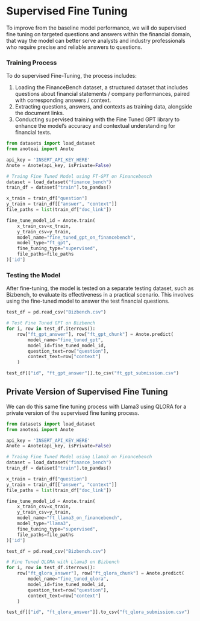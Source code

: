 # Supervised Fine Tuning

To improve from the baseline model performance, we will do supervised fine tuning on targeted questions and answers within the financial domain, that way the model can better serve analysts and industry professionals who require precise and reliable answers to questions.

### Training Process
To do supervised Fine-Tuning, the process includes:

1. Loading the FinanceBench dataset, a structured dataset that includes questions about financial statements / company performances, paired with corresponding answers / context.
2. Extracting questions, answers, and contexts as training data, alongside the document links.
3. Conducting supervised training with the Fine Tuned GPT library to enhance the model’s accuracy and contextual understanding for financial texts.

``` py
from datasets import load_dataset
from anoteai import Anote

api_key = 'INSERT_API_KEY_HERE'
Anote = Anote(api_key, isPrivate=False)

# Traing Fine Tuned Model using FT-GPT on Financebench
dataset = load_dataset("finance_bench")
train_df = dataset["train"].to_pandas()

x_train = train_df["question"]
y_train = train_df[["answer", "context"]]
file_paths = list(train_df["doc_link"])

fine_tune_model_id = Anote.train(
    x_train_csv=x_train,
    y_train_csv=y_train,
    model_name="fine_tuned_gpt_on_financebench",
    model_type="ft_gpt",
    fine_tuning_type="supervised",
    file_paths=file_paths
)['id']
```
### Testing the Model
After fine-tuning, the model is tested on a separate testing dataset, such as Bizbench, to evaluate its effectiveness in a practical scenario. This involves using the fine-tuned model to answer the test financial questions.
``` py
test_df = pd.read_csv("Bizbench.csv")

# Test Fine Tuned GPT on Bizbench
for i, row in test_df.iterrows():
    row["ft_gpt_answer"], row["ft_gpt_chunk"] = Anote.predict(
        model_name="fine_tuned_gpt",
        model_id=fine_tuned_model_id,
        question_text=row["question"],
        context_text=row["context"]
    )

test_df[["id", "ft_gpt_answer"]].to_csv("ft_gpt_submission.csv")
```

## Private Version of Supervised Fine Tuning

We can do this same fine tuning process with Llama3 using QLORA for a private version of the supervised fine tuning process.
``` py
from datasets import load_dataset
from anoteai import Anote

api_key = 'INSERT_API_KEY_HERE'
Anote = Anote(api_key, isPrivate=False)

# Traing Fine Tuned Model using Llama3 on Financebench
dataset = load_dataset("finance_bench")
train_df = dataset["train"].to_pandas()

x_train = train_df["question"]
y_train = train_df[["answer", "context"]]
file_paths = list(train_df["doc_link"])

fine_tune_model_id = Anote.train(
    x_train_csv=x_train,
    y_train_csv=y_train,
    model_name="ft_llama3_on_financebench",
    model_type="llama3",
    fine_tuning_type="supervised",
    file_paths=file_paths
)['id']

test_df = pd.read_csv("Bizbench.csv")

# Fine Tuned QLORA with Llama3 on Bizbench
for i, row in test_df.iterrows():
    row["ft_qlora_answer"], row["ft_qlora_chunk"] = Anote.predict(
        model_name="fine_tuned_qlora",
        model_id=fine_tuned_model_id,
        question_text=row["question"],
        context_text=row["context"]
    )

test_df[["id", "ft_qlora_answer"]].to_csv("ft_qlora_submission.csv")
```